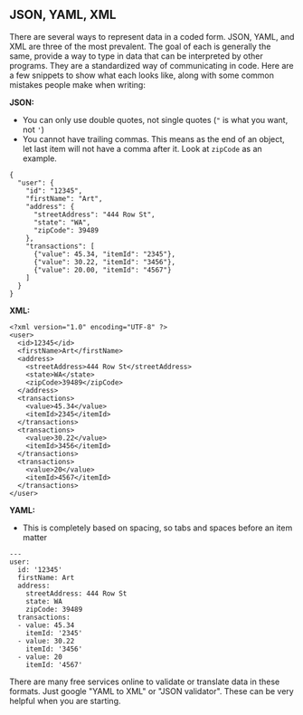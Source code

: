 ## JSON, YAML, XML
There are several ways to represent data in a coded form. JSON, YAML, and XML are three of the most prevalent. The goal of each is generally the same, provide a way to type in data that can be interpreted by other programs. They are a standardized way of communicating in code. Here are a few snippets to show what each looks like, along with some common mistakes people make when writing:

**JSON:**
* You can only use double quotes, not single quotes (`"` is what you want, not `'`)
* You cannot have trailing commas. This means as the end of an object, let last item will not have a comma after it. Look at `zipCode` as an example.
```
{
  "user": {
    "id": "12345",
    "firstName": "Art",
    "address": {
      "streetAddress": "444 Row St",
      "state": "WA",
      "zipCode": 39489
    },
    "transactions": [
      {"value": 45.34, "itemId": "2345"},
      {"value": 30.22, "itemId": "3456"},
      {"value": 20.00, "itemId": "4567"}
    ]
  }
}
```

**XML:**
```
<?xml version="1.0" encoding="UTF-8" ?>
<user>
  <id>12345</id>
  <firstName>Art</firstName>
  <address>
    <streetAddress>444 Row St</streetAddress>
    <state>WA</state>
    <zipCode>39489</zipCode>
  </address>
  <transactions>
    <value>45.34</value>
    <itemId>2345</itemId>
  </transactions>
  <transactions>
    <value>30.22</value>
    <itemId>3456</itemId>
  </transactions>
  <transactions>
    <value>20</value>
    <itemId>4567</itemId>
  </transactions>
</user>
```
**YAML:**
* This is completely based on spacing, so tabs and spaces before an item matter
```
---
user:
  id: '12345'
  firstName: Art
  address:
    streetAddress: 444 Row St
    state: WA
    zipCode: 39489
  transactions:
  - value: 45.34
    itemId: '2345'
  - value: 30.22
    itemId: '3456'
  - value: 20
    itemId: '4567'
```

There are many free services online to validate or translate data in these formats. Just google "YAML to XML" or "JSON validator". These can be very helpful when you are starting.
